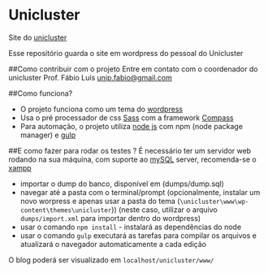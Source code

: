 # Unicluster
Site do [unicluster](http://unicluster.com.br/)

Esse repositório guarda o site em wordpress do pessoal do Unicluster

##Como contribuir com o projeto
Entre em contato com o coordenador do unicluster Prof. Fábio Luís [unip.fabio@gmail.com](mailto:unip.fabio@gmail.com)

##Como funciona?
- O projeto funciona como um tema do [wordpress](https://br.wordpress.com/)
- Usa o pré processador de css [Sass](http://sass-lang.com/) com a framework [Compass](http://compass-style.org/)
- Para automação, o projeto utiliza [node js](https://nodejs.org/en/) com npm (node package manager) e [gulp](http://gulpjs.com/)

##E como fazer para rodar os testes ?
É necessário ter um servidor web rodando na sua máquina, com suporte ao [mySQL](https://www.mysql.com/products/workbench/) server, 
recomenda-se o [xampp](https://www.apachefriends.org/pt_br/index.html)

- importar o dump do banco, disponível em (dumps/dump.sql)
- navegar até a pasta com o terminal/prompt
(opcionalmente, instalar um novo worpress e apenas usar a pasta do tema (```\unicluster\www\wp-content\themes\unicluster```))
(neste caso, utilizar o arquivo ```dumps/import.xml``` para importar dentro do wordpress)
- usar o comando ```npm install``` - instalará as dependências do node
- usar o comando ```gulp``` executará as tarefas para compilar os arquivos e atualizará o navegador automaticamente a cada edição

O blog poderá ser visualizado em ```localhost/unicluster/www/```
